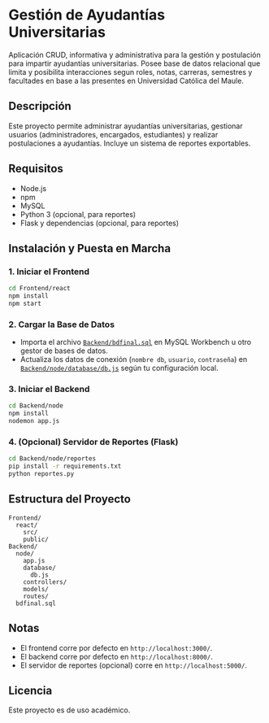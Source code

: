 # Gestión de Ayudantías Universitarias

Aplicación CRUD, informativa y administrativa para la gestión y postulación para impartir ayudantías universitarias. Posee base de datos relacional que limita y posibilita interacciones segun roles, notas, carreras, semestres y facultades en base a las presentes en Universidad Católica del Maule.

## Descripción

Este proyecto permite administrar ayudantías universitarias, gestionar usuarios (administradores, encargados, estudiantes) y realizar postulaciones a ayudantías. Incluye un sistema de reportes exportables.

## Requisitos

- Node.js
- npm
- MySQL
- Python 3 (opcional, para reportes)
- Flask y dependencias (opcional, para reportes)

## Instalación y Puesta en Marcha

### 1. Iniciar el Frontend

```sh
cd Frontend/react
npm install
npm start
```

### 2. Cargar la Base de Datos

- Importa el archivo [`Backend/bdfinal.sql`](Backend/bdfinal.sql) en MySQL Workbench u otro gestor de bases de datos.
- Actualiza los datos de conexión (`nombre db`, `usuario`, `contraseña`) en [`Backend/node/database/db.js`](Backend/node/database/db.js) según tu configuración local.

### 3. Iniciar el Backend

```sh
cd Backend/node
npm install
nodemon app.js
```

### 4. (Opcional) Servidor de Reportes (Flask)

```sh
cd Backend/node/reportes
pip install -r requirements.txt
python reportes.py
```

## Estructura del Proyecto

```
Frontend/
  react/
    src/
    public/
Backend/
  node/
    app.js
    database/
      db.js
    controllers/
    models/
    routes/
  bdfinal.sql
```

## Notas

- El frontend corre por defecto en `http://localhost:3000/`.
- El backend corre por defecto en `http://localhost:8000/`.
- El servidor de reportes (opcional) corre en `http://localhost:5000/`.

## Licencia

Este proyecto es de uso académico.
